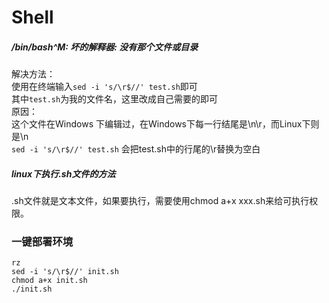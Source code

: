 # Shell
##### /bin/bash^M: 坏的解释器: 没有那个文件或目录 
解决方法：<br>
    使用在终端输入`sed -i 's/\r$//' test.sh`即可 <br>
    其中`test.sh`为我的文件名，这里改成自己需要的即可<br>
原因：<br>
    这个文件在Windows 下编辑过，在Windows下每一行结尾是\n\r，而Linux下则是\n<br>
    `sed -i 's/\r$//' test.sh` 会把test.sh中的行尾的\r替换为空白<br>    
##### linux下执行.sh文件的方法  
.sh文件就是文本文件，如果要执行，需要使用chmod a+x xxx.sh来给可执行权限。  

### 一键部署环境
```shell
rz
sed -i 's/\r$//' init.sh
chmod a+x init.sh
./init.sh
```

